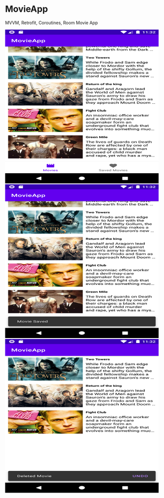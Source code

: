 # MovieApp
MVVM, Retrofit, Coroutines, Room Movie App


<img    src="https://github.com/mertakkara/MovieApp/blob/master/Screenshot_1613086342.png" width="500" height="500">
<img    src="https://github.com/mertakkara/MovieApp/blob/master/Screenshot_1613086347.png" width="500" height="500">
<img    src="https://github.com/mertakkara/MovieApp/blob/master/Screenshot_1613086357.png" width="500" height="500">
